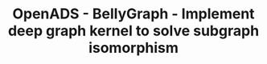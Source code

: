 ---
layout: gsoc
categories: gsoc2017
divid: openadsbellygraphi
title:  OpenADS - BellyGraph - Implement deep graph kernel to solve subgraph isomorphism
description: <p>BellyGraph is a novel query framework built for evolving graphs, currently sketch based summarization techniques (e.g TCM) are implemented, and graph degree distribution is approximated across streaming graph relations. Idea is to extend the current data-structure to more scalable version which can deal with both online and offline analysis of evolving graphs.</p><p>BellyGraph is directly connected with OpenADS -- which is a Big Data analytics framework designed to consume and monitor network traffic and mine hidden anomalies using advanced machine learning techniques. In current date, OpenADS is still at it's conceptual stage where it is designed to work at a massive scale. The system believes to act as an extensible and reliable platform to enrich traditional Intrusion Detection System (IDS). OpenADS is unique at it's nature with the architecture supported by Berkeley Data Stack (BDS). <a href="https://github.com/scorelab/OpenADS/wiki" target="_blank">OpenADS Wiki</a></p>
githuburl: https://github.com/scorelab/OpenADS
requiredknowledge: Graph theory, Temporal models, Experience with any event driven language
possiblementors: Milindu Sanoj Kumarage(sanoj@scorelab.org)
---